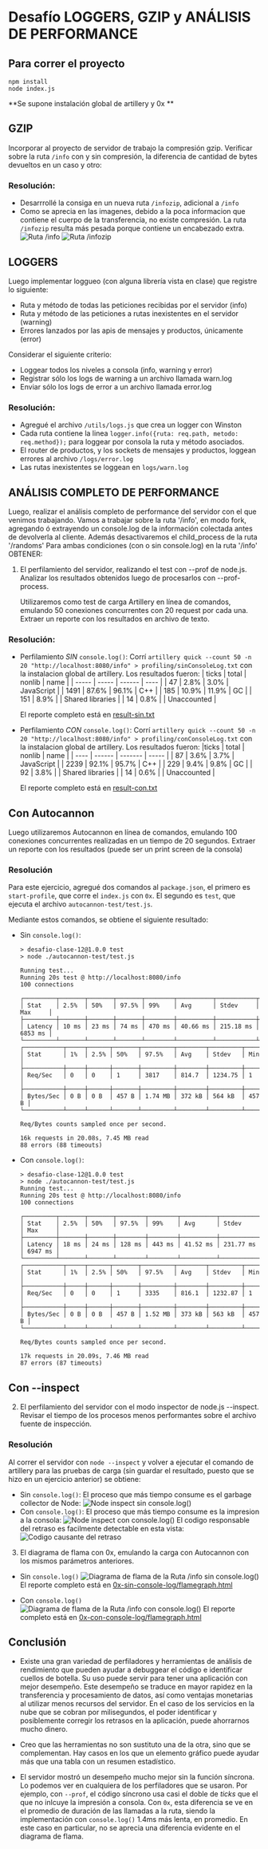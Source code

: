 # Desafío LOGGERS, GZIP y ANÁLISIS DE PERFORMANCE

## Para correr el proyecto

```
npm install
node index.js
```

**Se supone instalación global de artillery y 0x **

## GZIP

Incorporar al proyecto de servidor de trabajo la compresión gzip. Verificar sobre la ruta `/info` con y sin compresión, la diferencia de cantidad de bytes devueltos en un caso y otro:

### Resolución:

- Desarrrollé la consiga en un nueva ruta `/infozip`, adicional a `/info`
- Como se aprecia en las imagenes, debido a la poca informacion que contiene el cuerpo de la transferencia, no existe compresión. La ruta `/infozip` resulta más pesada porque contiene un encabezado extra.
  ![Ruta /info](./images/info.png "Ruta /info")
  ![Ruta /infozip](./images/infozip.png "Ruta /infozip")

## LOGGERS

Luego implementar loggueo (con alguna librería vista en clase) que registre lo siguiente:

- Ruta y método de todas las peticiones recibidas por el servidor (info)
- Ruta y método de las peticiones a rutas inexistentes en el servidor (warning)
- Errores lanzados por las apis de mensajes y productos, únicamente (error)

Considerar el siguiente criterio:

- Loggear todos los niveles a consola (info, warning y error)
- Registrar sólo los logs de warning a un archivo llamada warn.log
- Enviar sólo los logs de error a un archivo llamada error.log

### Resolución:

- Agregué el archivo `/utils/logs.js` que crea un logger con Winston
- Cada ruta contiene la linea `logger.info({ruta: req.path, metodo: req.method});` para loggear por consola la ruta y método asociados.
- El router de productos, y los sockets de mensajes y productos, loggean errores al archivo `/logs/error.log`
- Las rutas inexistentes se loggean en `logs/warn.log`

## ANÁLISIS COMPLETO DE PERFORMANCE

Luego, realizar el análisis completo de performance del servidor con el que venimos trabajando.
Vamos a trabajar sobre la ruta '/info', en modo fork, agregando ó extrayendo un console.log de la información colectada antes de devolverla al cliente. Además desactivaremos el child_process de la ruta '/randoms'
Para ambas condiciones (con o sin console.log) en la ruta '/info' OBTENER:

1. El perfilamiento del servidor, realizando el test con --prof de node.js. Analizar los resultados obtenidos luego de procesarlos con --prof-process.

   Utilizaremos como test de carga Artillery en línea de comandos, emulando 50 conexiones concurrentes con 20 request por cada una. Extraer un reporte con los resultados en archivo de texto.

### Resolución:

- Perfilamiento _SIN_ `console.log()`: Corrí `artillery quick --count 50 -n 20 "http://localhost:8080/info" > profiling/sinConsoleLog.txt` con la instalacion global de artillery. Los resultados fueron:
  | ticks | total | nonlib | name |
  | ----- | ----- | ------ | ---- |
  | 47 | 2.8% | 3.0% | JavaScript |
  | 1491 | 87.6% | 96.1% | C++ |
  | 185 | 10.9% | 11.9% | GC |
  | 151 | 8.9% | | Shared libraries |
  | 14 | 0.8% | | Unaccounted |

  El reporte completo está en [result-sin.txt](/result-sin.txt)

- Perfilamiento _CON_ `console.log()`: Corrí `artillery quick --count 50 -n 20 "http://localhost:8080/info" > profiling/conConsoleLog.txt` con la instalacion global de artillery. Los resultados fueron:
  |ticks | total | nonlib | name |
  | ---- | ------ | ------- | ----- |
  | 87 | 3.6% | 3.7% | JavaScript |
  | 2239 | 92.1% | 95.7% | C++ |
  | 229 | 9.4% | 9.8% | GC |
  | 92 | 3.8% | | Shared libraries |
  | 14 | 0.6% | | Unaccounted |

  El reporte completo está en [result-con.txt](/result-con.txt)

## Con Autocannon

Luego utilizaremos Autocannon en línea de comandos, emulando 100 conexiones concurrentes realizadas en un tiempo de 20 segundos. Extraer un reporte con los resultados (puede ser un print screen de la consola)

### Resolución

Para este ejercicio, agregué dos comandos al `package.json`, el primero es `start-profile`, que corre el `index.js` con `0x`. El segundo es `test`, que ejecuta el archivo `autocannon-test/test.js`.

Mediante estos comandos, se obtiene el siguiente resultado:

- Sin `console.log()`:

  ```
  > desafio-clase-12@1.0.0 test
  > node ./autocannon-test/test.js

  Running test...
  Running 20s test @ http://localhost:8080/info
  100 connections

  ┌─────────┬───────┬───────┬───────┬────────┬──────────┬───────────┬─────────┐
  │ Stat    │ 2.5%  │ 50%   │ 97.5% │ 99%    │ Avg      │ Stdev     │ Max     │
  ├─────────┼───────┼───────┼───────┼────────┼──────────┼───────────┼─────────┤
  │ Latency │ 10 ms │ 23 ms │ 74 ms │ 470 ms │ 40.66 ms │ 215.18 ms │ 6853 ms │
  └─────────┴───────┴───────┴───────┴────────┴──────────┴───────────┴─────────┘
  ┌───────────┬─────┬──────┬───────┬─────────┬────────┬─────────┬───────┐
  │ Stat      │ 1%  │ 2.5% │ 50%   │ 97.5%   │ Avg    │ Stdev   │ Min   │
  ├───────────┼─────┼──────┼───────┼─────────┼────────┼─────────┼───────┤
  │ Req/Sec   │ 0   │ 0    │ 1     │ 3817    │ 814.7  │ 1234.75 │ 1     │
  ├───────────┼─────┼──────┼───────┼─────────┼────────┼─────────┼───────┤
  │ Bytes/Sec │ 0 B │ 0 B  │ 457 B │ 1.74 MB │ 372 kB │ 564 kB  │ 457 B │
  └───────────┴─────┴──────┴───────┴─────────┴────────┴─────────┴───────┘

  Req/Bytes counts sampled once per second.

  16k requests in 20.08s, 7.45 MB read
  88 errors (88 timeouts)
  ```

- Con `console.log()`:

  ```
  > desafio-clase-12@1.0.0 test
  > node ./autocannon-test/test.js
  Running test...
  Running 20s test @ http://localhost:8080/info
  100 connections

  ┌─────────┬───────┬───────┬────────┬────────┬──────────┬───────────┬─────────┐
  │ Stat    │ 2.5%  │ 50%   │ 97.5%  │ 99%    │ Avg      │ Stdev     │ Max     │
  ├─────────┼───────┼───────┼────────┼────────┼──────────┼───────────┼─────────┤
  │ Latency │ 18 ms │ 24 ms │ 128 ms │ 443 ms │ 41.52 ms │ 231.77 ms │ 6947 ms │
  └─────────┴───────┴───────┴────────┴────────┴──────────┴───────────┴─────────┘
  ┌───────────┬─────┬──────┬───────┬─────────┬────────┬─────────┬───────┐
  │ Stat      │ 1%  │ 2.5% │ 50%   │ 97.5%   │ Avg    │ Stdev   │ Min   │
  ├───────────┼─────┼──────┼───────┼─────────┼────────┼─────────┼───────┤
  │ Req/Sec   │ 0   │ 0    │ 1     │ 3335    │ 816.1  │ 1232.87 │ 1     │
  ├───────────┼─────┼──────┼───────┼─────────┼────────┼─────────┼───────┤
  │ Bytes/Sec │ 0 B │ 0 B  │ 457 B │ 1.52 MB │ 373 kB │ 563 kB  │ 457 B │
  └───────────┴─────┴──────┴───────┴─────────┴────────┴─────────┴───────┘

  Req/Bytes counts sampled once per second.

  17k requests in 20.09s, 7.46 MB read
  87 errors (87 timeouts)
  ```

## Con --inspect

2. El perfilamiento del servidor con el modo inspector de node.js --inspect. Revisar el tiempo de los procesos menos performantes sobre el archivo fuente de inspección.

### Resolución

Al correr el servidor con `node --inspect` y volver a ejecutar el comando de artillery para las pruebas de carga (sin guardar el resultado, puesto que se hizo en un ejercicio anterior) se obtiene:

- Sin `console.log()`:
  El proceso que más tiempo consume es el garbage collector de Node:
  ![Node inspect sin console.log()](./images/chrome-sin-profiler.png "Node inspect sin console.log()")
- Con `console.log()`:
  El proceso que más tiempo consume es la impresion a la consola:
  ![Node inspect con console.log()](./images/chrome-con-profiler.png "Node inspect con console.log()")
  El codigo responsable del retraso es facilmente detectable en esta vista:
  ![Codigo causante del retraso](./images/chrome-con-codigo.png "Codigo causante del retraso")

3. El diagrama de flama con 0x, emulando la carga con Autocannon con los mismos parámetros anteriores.

- Sin `console.log()`
  ![Diagrama de flama de la Ruta /info sin console.log()](./images/flame-sin.png "Diagrama de flama de la Ruta /info sin console.log()")
  El reporte completo está en [0x-sin-console-log/flamegraph.html](0x-sin-console-log/flamegraph.html)

- Con `console.log()`
  ![Diagrama de flama de la Ruta /info con console.log()](./images/flame-con.png "Diagrama de flama de la Ruta /info con console.log()")
  El reporte completo está en [0x-con-console-log/flamegraph.html](0x-con-console-log/flamegraph.html)

## Conclusión

- Existe una gran variedad de perfiladores y herramientas de análisis de rendimiento que pueden ayudar a debuggear el código e identificar cuellos de botella. Su uso puede servir para tener una aplicación con mejor desempeño. Este desempeño se traduce en mayor rapidez en la transferencia y procesamiento de datos, así como ventajas monetarias al utilizar menos recursos del servidor. En el caso de los servicios en la nube que se cobran por milisegundos, el poder identificar y posiblemente corregir los retrasos en la aplicación, puede ahorrarnos mucho dinero.

- Creo que las herramientas no son sustituto una de la otra, sino que se complementan. Hay casos en los que un elemento gráfico puede ayudar más que una tabla con un resumen estadístico.

- El servidor mostró un desempeño mucho mejor sin la función síncrona. Lo podemos ver en cualquiera de los perfiladores que se usaron. Por ejemplo, con `--prof`, el código síncrono usa casi el doble de _ticks_ que el que no inlcuye la impresión a consola. Con `0x`, esta diferencia se ve en el promedio de duración de las llamadas a la ruta, siendo la implementación con `console.log()` 1.4ms más lenta, en promedio. En este caso en particular, no se aprecia una diferencia evidente en el diagrama de flama.
